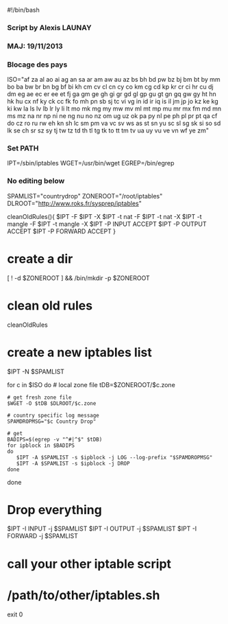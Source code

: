 #!/bin/bash
### Script by Alexis LAUNAY
### MAJ: 19/11/2013
### Blocage des pays ###
ISO="af za al ao ai ag an sa ar am aw au az bs bh bd pw bz bj bm bt by mm bo ba bw br bn bg bf bi kh cm cv cl cn cy co km cg cd kp kr cr ci hr cu dj dm eg ae ec er ee et fj ga gm ge gh gi gr gd gl gp gu gt gn gq gw gy ht hn hk hu cx nf ky ck cc fk fo mh pn sb sj tc vi vg in id ir iq is il jm jp jo kz ke kg ki kw la ls lv lb lr ly li lt mo mk mg my mw mv ml mt mp mu mr mx fm md mn ms mz na nr np ni ne ng nu no nz om ug uz ok pa py nl pe ph pl pr pt qa cf do cz ro ru rw eh kn sh lc sm pm va vc sv ws as st sn yu sc sl sg sk si so sd lk se ch sr sz sy tj tw tz td th tl tg tk to tt tm tv ua uy vu ve vn wf ye zm"
 
### Set PATH ###
IPT=/sbin/iptables
WGET=/usr/bin/wget
EGREP=/bin/egrep
 
### No editing below ###
SPAMLIST="countrydrop"
ZONEROOT="/root/iptables"
DLROOT="http://www.roks.fr/sysprep/iptables"
 
cleanOldRules(){
$IPT -F
$IPT -X
$IPT -t nat -F
$IPT -t nat -X
$IPT -t mangle -F
$IPT -t mangle -X
$IPT -P INPUT ACCEPT
$IPT -P OUTPUT ACCEPT
$IPT -P FORWARD ACCEPT
}
 
# create a dir
[ ! -d $ZONEROOT ] && /bin/mkdir -p $ZONEROOT
 
# clean old rules
cleanOldRules
 
# create a new iptables list
$IPT -N $SPAMLIST
 
for c  in $ISO
do
	# local zone file
	tDB=$ZONEROOT/$c.zone
 
	# get fresh zone file
	$WGET -O $tDB $DLROOT/$c.zone
 
	# country specific log message
	SPAMDROPMSG="$c Country Drop"
 
	# get 
	BADIPS=$(egrep -v "^#|^$" $tDB)
	for ipblock in $BADIPS
	do
	   $IPT -A $SPAMLIST -s $ipblock -j LOG --log-prefix "$SPAMDROPMSG"
	   $IPT -A $SPAMLIST -s $ipblock -j DROP
	done
done
 
# Drop everything 
$IPT -I INPUT -j $SPAMLIST
$IPT -I OUTPUT -j $SPAMLIST
$IPT -I FORWARD -j $SPAMLIST
 
# call your other iptable script
# /path/to/other/iptables.sh
exit 0
